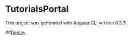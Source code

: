 # TutorialsPortal

This project was generated with [Angular CLI](https://github.com/angular/angular-cli) version 8.3.3.

##[Deploy](https://nigmasilmi.github.io/AngularSandBoxInception/index.html)
